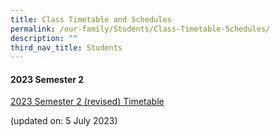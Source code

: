 ```yaml
---
title: Class Timetable and Schedules
permalink: /our-family/Students/Class-Timetable-Schedules/
description: ""
third_nav_title: Students
---
```

#### **2023 Semester 2**

[2023 Semester 2 (revised) Timetable](/files/Students/2023%20sem%202%20timetable%20(revised)%20-%20classes%20(5%20jul%202023).pdf)
 
 (updated on: 5 July 2023)